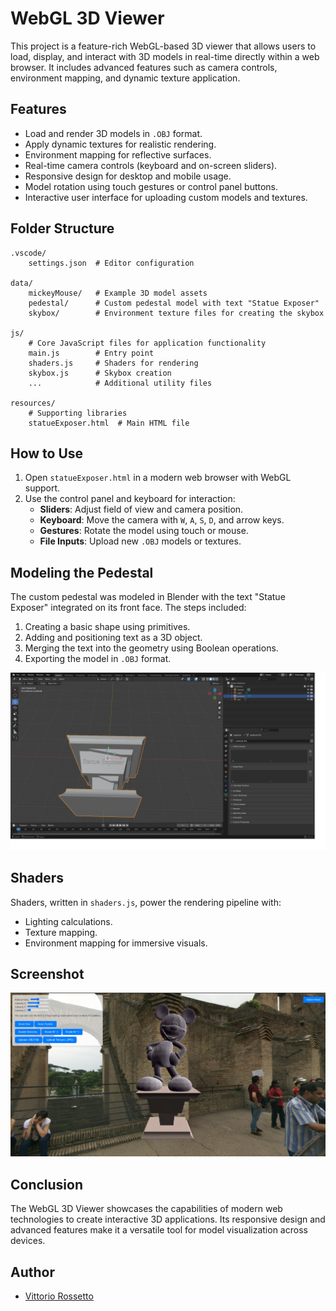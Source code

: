 # WebGL 3D Viewer

This project is a feature-rich WebGL-based 3D viewer that allows users to load, display, and interact with 3D models in real-time directly within a web browser. It includes advanced features such as camera controls, environment mapping, and dynamic texture application.

## Features

- Load and render 3D models in `.OBJ` format.
- Apply dynamic textures for realistic rendering.
- Environment mapping for reflective surfaces.
- Real-time camera controls (keyboard and on-screen sliders).
- Responsive design for desktop and mobile usage.
- Model rotation using touch gestures or control panel buttons.
- Interactive user interface for uploading custom models and textures.

## Folder Structure

```
.vscode/ 
    settings.json  # Editor configuration

data/ 
    mickeyMouse/   # Example 3D model assets 
    pedestal/      # Custom pedestal model with text "Statue Exposer" 
    skybox/        # Environment texture files for creating the skybox

js/ 
    # Core JavaScript files for application functionality 
    main.js        # Entry point 
    shaders.js     # Shaders for rendering 
    skybox.js      # Skybox creation 
    ...            # Additional utility files

resources/ 
    # Supporting libraries 
    statueExposer.html  # Main HTML file
```

## How to Use

1. Open `statueExposer.html` in a modern web browser with WebGL support.
2. Use the control panel and keyboard for interaction:
     - **Sliders**: Adjust field of view and camera position.
     - **Keyboard**: Move the camera with `W`, `A`, `S`, `D`, and arrow keys.
     - **Gestures**: Rotate the model using touch or mouse.
     - **File Inputs**: Upload new `.OBJ` models or textures.

## Modeling the Pedestal

The custom pedestal was modeled in Blender with the text "Statue Exposer" integrated on its front face. The steps included:
1. Creating a basic shape using primitives.
2. Adding and positioning text as a 3D object.
3. Merging the text into the geometry using Boolean operations.
4. Exporting the model in `.OBJ` format.

![Pedestal Model](./description/blenderScreenshot.png)

## Shaders

Shaders, written in `shaders.js`, power the rendering pipeline with:
- Lighting calculations.
- Texture mapping.
- Environment mapping for immersive visuals.

## Screenshot

![3D Viewer Interface](./description/screenshot.png)

## Conclusion

The WebGL 3D Viewer showcases the capabilities of modern web technologies to create interactive 3D applications. Its responsive design and advanced features make it a versatile tool for model visualization across devices.

## Author
- [Vittorio Rossetto](https://github.com/VittorioRossetto)

